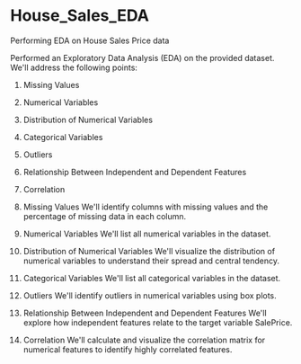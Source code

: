 # House_Sales_EDA
Performing EDA on House Sales Price data


Performed an Exploratory Data Analysis (EDA) on the provided dataset. We'll address the following points:

1. Missing Values
2. Numerical Variables
3. Distribution of Numerical Variables
4. Categorical Variables
5. Outliers
6. Relationship Between Independent and Dependent Features
7. Correlation
   
1. Missing Values
We'll identify columns with missing values and the percentage of missing data in each column.

2. Numerical Variables
We'll list all numerical variables in the dataset.

3. Distribution of Numerical Variables
We'll visualize the distribution of numerical variables to understand their spread and central tendency.

4. Categorical Variables
We'll list all categorical variables in the dataset.

5. Outliers
We'll identify outliers in numerical variables using box plots.

6. Relationship Between Independent and Dependent Features
We'll explore how independent features relate to the target variable SalePrice.

7. Correlation
We'll calculate and visualize the correlation matrix for numerical features to identify highly correlated features.
